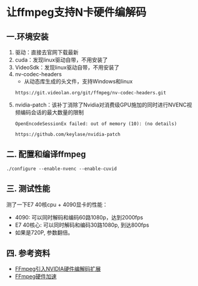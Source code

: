# 让ffmpeg支持N卡硬件编解码

## 一.环境安装
1. 驱动：直接去官网下载最新
2. cuda：发现linux驱动自带，不用安装了
3. VideoSdk：发现linux驱动自带，不用安装了
4. nv-codec-headers
   - 从动态库生成的头文件，支持Windows和linux
    ```
    https://git.videolan.org/git/ffmpeg/nv-codec-headers.git
    ```
5. nvidia-patch：该补丁消除了Nvidia对消费级GPU施加的同时进行NVENC视频编码会话的最大数量的限制
   ```
   OpenEncodeSessionEx failed: out of memory (10): (no details)
   ```
   ```
   https://github.com/keylase/nvidia-patch
   ```
## 二. 配置和编译ffmpeg
   ```
   ./configure --enable-nvenc --enable-cuvid
   ```
## 三. 测试性能
测了一下E7 40核cpu + 4090显卡的性能：
   - 4090: 可以同时解码和编码60路1080p，达到2000fps
   - E7 40核心: 可以同时解码和编码30路1080p, 到达800fps
   - 如果是720P, 参数翻倍。
## 四. 参考资料
- [FFmpeg引入NVIDIA硬件编解码扩展](https://ffmpeg.xianwaizhiyin.net/compile-ffmpeg/nvidia.html)
- [FFmpeg硬件加速](https://www.xianwaizhiyin.net/?p=642)
